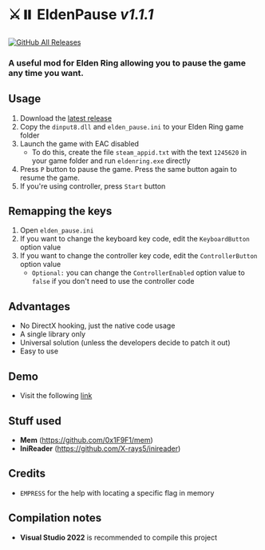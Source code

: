 # ⚔️⏸️ **EldenPause** _v1.1.1_
[![GitHub All Releases](https://img.shields.io/github/downloads/iArtorias/elden_pause/total.svg)](https://github.com/iArtorias/elden_pause/releases)

### A useful mod for Elden Ring allowing you to pause the game any time you want.

## Usage

1. Download the [latest release](https://github.com/iArtorias/elden_pause/releases/latest)
2. Copy the `dinput8.dll` and `elden_pause.ini` to your Elden Ring game folder
3. Launch the game with EAC disabled
   * To do this, create the file `steam_appid.txt` with the text `1245620` in your game folder and run `eldenring.exe` directly
4. Press `P` button to pause the game. Press the same button again to resume the game.
5. If you're using controller, press `Start` button

## Remapping the keys

1. Open `elden_pause.ini`
2. If you want to change the keyboard key code, edit the `KeyboardButton` option value
3. If you want to change the controller key code, edit the `ControllerButton` option value
   * `Optional:` you can change the `ControllerEnabled` option value to `false` if you don't need to use the controller code

## Advantages

- No DirectX hooking, just the native code usage
- A single library only
- Universal solution (unless the developers decide to patch it out)
- Easy to use

## Demo
- Visit the following [link](https://i.imgur.com/MeYPyva.mp4)

## Stuff used

- **Mem** (https://github.com/0x1F9F1/mem)
- **IniReader** (https://github.com/X-rays5/inireader)

## Credits

- `EMPRESS` for the help with locating a specific flag in memory

## Compilation notes

- **Visual Studio 2022** is recommended to compile this project
